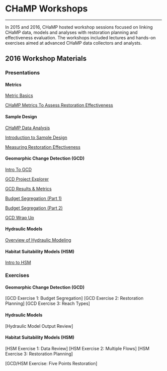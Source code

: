# CHaMP Workshops

----------

In 2015 and 2016, CHaMP hosted workshop sessions focused on linking CHaMP data, models and analyses with restoration planning and effectiveness evaluation. The workshops included lectures and hands-on exercises aimed at advanced CHaMP data collectors and analysts.

## 2016 Workshop Materials

### Presentations

#### Metrics
[Metric Basics](https://www.dropbox.com/s/3rn0hyuycwvzwqg/Day2_MetricBasics.pptx?dl=0)

[CHaMP Metrics To Assess Restoration Effectiveness](https://www.dropbox.com/s/3tes8x63lhsl2ad/Day3_2HSM_CHaMPMetricsRestoration_v1.pptx?dl=0)

#### Sample Design
[CHaMP Data Analysis](https://www.dropbox.com/s/3tes8x63lhsl2ad/Day3_2HSM_CHaMPMetricsRestoration_v1.pptx?dl=0)

[Introduction to Sample Design](https://www.dropbox.com/s/odz5qx4k0wdspm8/Intro%20to%20Sample%20Design_6_4_2016cv.pptx?dl=0)

[Measuring Restoration Effectiveness](https://www.dropbox.com/s/b1nuipg16fiq042/Restoration_Analysis_6_5_2016.pptx?dl=0)

#### Geomorphic Change Detection (GCD)

[Intro To GCD](https://www.dropbox.com/s/mcsmr3vsxnj0tln/Lecture%201_Intro%20to%20GCD.pptx?dl=0)

[GCD Project Explorer](https://www.dropbox.com/s/wbuee4b6ppdlh7s/Lecture%202_GCD%20Project%20Explorer.pptx?dl=0)

[GCD Results & Metrics](https://www.dropbox.com/s/mms6dyw4hdyth63/Lecture%202a_GCD%20results_metrics.pptx?dl=0)

[Budget Segregation (Part 1)](https://www.dropbox.com/s/v8vwpf424l039ru/Lecture%203_Budget%20Segregation_Part1.pptx?dl=0)

[Budget Segregation (Part 2)](https://www.dropbox.com/s/26bpgmz0p7j7vf4/Lecture%203_Budget%20Segregation_Part2.pptx?dl=0)

[GCD Wrap Up](https://www.dropbox.com/s/tzwvq242piqz5un/Lecture%204_wrap%20up.pptx?dl=0)

#### Hydraulic Models
[Overview of Hydraulic Modeling](https://www.dropbox.com/s/lf1pls6ofmqfwo2/Nahorniak_Hydro%20Modeling_6_8_16.pptx?dl=0)

#### Habitat Suitability Models (HSM)
[Intro to HSM](https://www.dropbox.com/s/mzk4gahqfjainve/Day3_HSM_Presentation_AHill.pptx?dl=0)

### Exercises
#### Geomorphic Change Detection (GCD)
[GCD Exercise 1: Budget Segregation]
[GCD Exercise 2: Restoration Planning]
[GCD Exercise 3: Reach Types]

#### Hydraulic Models
[Hydraulic Model Output Review]

#### Habitat Suitability Models (HSM)
[HSM Exercise 1: Data Review]
[HSM Exercise 2: Multiple Flows]
[HSM Exercise 3: Restoration Planning]

[GCD/HSM Exercise: Five Points Restoration]
